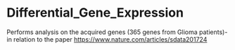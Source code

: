 # Differential_Gene_Expression
Performs analysis on the acquired genes (365 genes from Glioma patients)-in relation to the paper https://www.nature.com/articles/sdata201724
